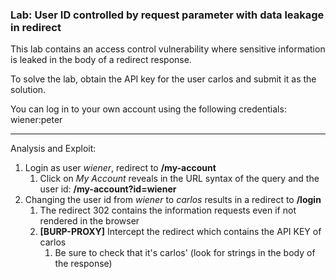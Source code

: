 ### Lab: User ID controlled by request parameter with data leakage in redirect


This lab contains an access control vulnerability where sensitive information is leaked in the body of a redirect response.

To solve the lab, obtain the API key for the user carlos and submit it as the solution.

You can log in to your own account using the following credentials: wiener:peter

_____

Analysis and Exploit:

1. Login as user _wiener_, redirect to **/my-account**
    1. Click on _My Account_ reveals in the URL syntax of the query and the user id: **/my-account?id=wiener**
2. Changing the user id from _wiener_ to _carlos_ results in a redirect to **/login**
    1. The redirect 302 contains the information requests even if not rendered in the browser
    2. **[BURP-PROXY]** Intercept the redirect which contains the API KEY of carlos
        1. Be sure to check that it's carlos' (look for strings in the body of the response)